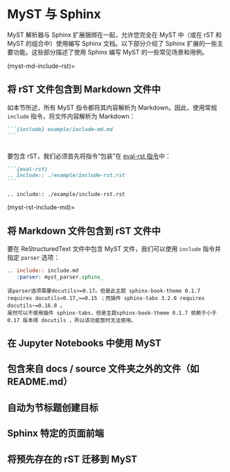 # MyST 与 Sphinx

MyST 解析器与 Sphinx 扩展捆绑在一起，允许您完全在 MyST 中（或在 rST 和 MyST 的组合中）使用编写 Sphinx 文档。以下部分介绍了 Sphinx 扩展的一些主要功能。这些部分描述了使用 Sphinx 编写 MyST 的一些常见场景和用例。

(myst-md-include-rst)=

## 将 rST 文件包含到 Markdown 文件中

如本节所述，所有 MyST 指令都将其内容解析为 Markdown。因此，使用常规 `include` 指令，将文件内容解析为 Markdown：

````md
```{include} example/include-md.md
```
````

```{include} example/include-md.md
```

要包含 rST，我们必须首先将指令“包装”在 [eval-rst 指令](myst-syntax-guide-eval-rst)中：

````md
```{eval-rst}
.. include:: ./example/include-rst.rst
```
````

```{eval-rst}
.. include:: ./example/include-rst.rst
```

(myst-rst-include-md)=

## 将 Markdown 文件包含到 rST 文件中

要在 ReStructuredText 文件中包含 MyST 文件，我们可以使用 `include` 指令并指定 `parser` 选项：

```rest
.. include:: include.md
   :parser: myst_parser.sphinx_
```

```{important}
该parser选项需要docutils>=0.17。但是此主题 sphinx-book-theme 0.1.7 requires docutils<0.17,>=0.15 ；而插件 sphinx-tabs 3.2.0 requires docutils~=0.16.0 。
虽然可以不使用插件 sphinx-tabs，但是主题sphinx-book-theme 0.1.7 依赖于小于 0.17 版本得 docutils ，所以该功能暂时无法使用。
```

## 在 Jupyter Notebooks 中使用 MyST

## 包含来自 docs / source 文件夹之外的文件（如README.md）


## 自动为节标题创建目标

## Sphinx 特定的页面前端

## 将预先存在的 rST 迁移到 MyST
